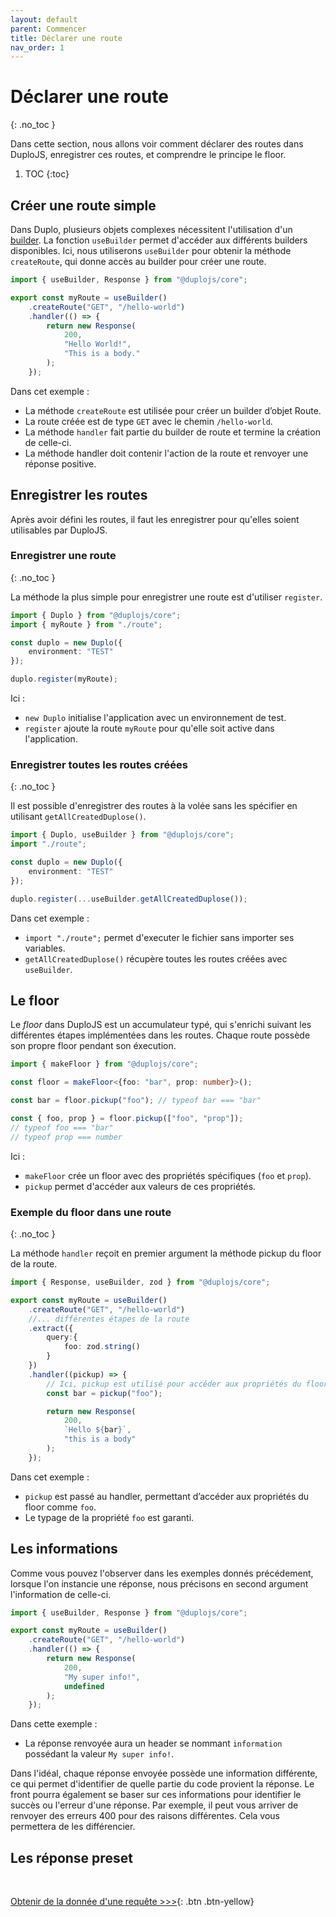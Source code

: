 ```yaml
---
layout: default
parent: Commencer
title: Déclarer une route
nav_order: 1
---
```


# Déclarer une route
{: .no_toc }

Dans cette section, nous allons voir comment déclarer des routes dans DuploJS, enregistrer ces routes, et comprendre le principe le floor.

1. TOC
{:toc}

## Créer une route simple

Dans Duplo, plusieurs objets complexes nécessitent l'utilisation d'un [builder](../../required/design-patern-builder). La fonction `useBuilder` permet d'accéder aux différents builders disponibles.
Ici, nous utiliserons `useBuilder` pour obtenir la méthode `createRoute`, qui donne accès au builder pour créer une route.

```ts
import { useBuilder, Response } from "@duplojs/core";

export const myRoute = useBuilder()
    .createRoute("GET", "/hello-world")
    .handler(() => {
        return new Response(
            200, 
            "Hello World!", 
            "This is a body."
        );
    });
```

Dans cet exemple :

- La méthode `createRoute` est utilisée pour créer un builder d’objet Route.
- La route créée est de type `GET` avec le chemin `/hello-world`.
- La méthode `handler` fait partie du builder de route et termine la création de celle-ci.
- La méthode handler doit contenir l'action de la route et renvoyer une réponse positive.

## Enregistrer les routes

Après avoir défini les routes, il faut les enregistrer pour qu'elles soient utilisables par DuploJS.

### Enregistrer une route
{: .no_toc }

La méthode la plus simple pour enregistrer une route est d'utiliser `register`.

```ts
import { Duplo } from "@duplojs/core";
import { myRoute } from "./route";

const duplo = new Duplo({
    environment: "TEST"
});

duplo.register(myRoute);
```

Ici :

- `new Duplo` initialise l'application avec un environnement de test.
- `register` ajoute la route `myRoute` pour qu'elle soit active dans l'application.

### Enregistrer toutes les routes créées
{: .no_toc }

Il est possible d'enregistrer des routes à la volée sans les spécifier en utilisant `getAllCreatedDuplose()`.

```ts
import { Duplo, useBuilder } from "@duplojs/core";
import "./route";

const duplo = new Duplo({
    environment: "TEST"
});

duplo.register(...useBuilder.getAllCreatedDuplose());
```

Dans cet exemple :

- `import "./route";` permet d'executer le fichier sans importer ses variables.
- `getAllCreatedDuplose()` récupère toutes les routes créées avec `useBuilder`.

## Le floor

Le *floor* dans DuploJS est un accumulateur typé, qui s'enrichi suivant les différentes étapes implémentées dans les routes. Chaque route possède son propre floor pendant son éxecution.

```ts
import { makeFloor } from "@duplojs/core";

const floor = makeFloor<{foo: "bar", prop: number}>();

const bar = floor.pickup("foo"); // typeof bar === "bar"

const { foo, prop } = floor.pickup(["foo", "prop"]); 
// typeof foo === "bar"
// typeof prop === number
```

Ici :

- `makeFloor` crée un floor avec des propriétés spécifiques (`foo` et `prop`).
- `pickup` permet d'accéder aux valeurs de ces propriétés.

### Exemple du floor dans une route
{: .no_toc }

<!-- Si une route utilise un floor, le handler peut accéder aux valeurs du floor en utilisant `pickup`. -->
La méthode `handler` reçoit en premier argument la méthode pickup du floor de la route.

```ts
import { Response, useBuilder, zod } from "@duplojs/core";

export const myRoute = useBuilder()
    .createRoute("GET", "/hello-world")
    //... différentes étapes de la route
    .extract({
        query:{
            foo: zod.string()
        }
    })
    .handler((pickup) => {
        // Ici, pickup est utilisé pour accéder aux propriétés du floor
        const bar = pickup("foo");

        return new Response(
            200, 
            `Hello ${bar}`, 
            "this is a body"
        );
    });
```

Dans cet exemple :

- `pickup` est passé au handler, permettant d’accéder aux propriétés du floor comme `foo`.
- Le typage de la propriété `foo` est garanti.

## Les informations

Comme vous pouvez l'observer dans les exemples donnés précédement, lorsque l'on instancie une réponse, nous précisons en second argument l'information de celle-ci.

```ts
import { useBuilder, Response } from "@duplojs/core";

export const myRoute = useBuilder()
    .createRoute("GET", "/hello-world")
    .handler(() => {
        return new Response(
            200, 
            "My super info!", 
            undefined
        );
    });
```

Dans cette exemple :

- La réponse renvoyée aura un header se nommant `information` possédant la valeur `My super info!`.

Dans l'idéal, chaque réponse envoyée possède une information différente, ce qui permet d'identifier de quelle partie du code provient la réponse. Le front pourra également se baser sur ces informations pour identifier le succès ou l'erreur d'une réponse. Par exemple, il peut vous arriver de renvoyer des erreurs 400 pour des raisons différentes. Cela vous permettera de les différencier.

## Les réponse preset

<br>

[Obtenir de la donnée d'une requête >\>\>](../getting-data-from-request){: .btn .btn-yellow}